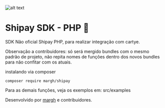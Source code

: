 ![alt text](https://shipay.com.br/wp-content/uploads/2020/07/logo_shipay.png "Logo Shipay")

# Shipay SDK - PHP :elephant:
SDK Não oficial Shipay PHP, para realizar integração com cartye.

Observação a contribuidores: só será mergido bundles com o mesmo padrão de projeto, não repita nomes de funções dentro dos novos bundles para não confitar com os atuais.

instalando via composer
```
composer require margh/shipay
```

Para as demais funções, veja os exemplos em: src/examples 

Desenvolvido por [margh](https://www.margh.com.br/) e contribuidores.
